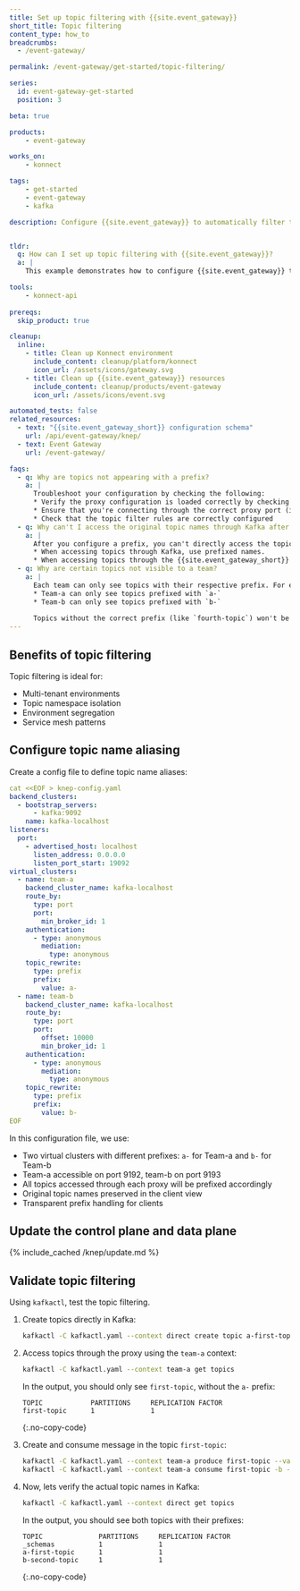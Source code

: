 ```yaml
---
title: Set up topic filtering with {{site.event_gateway}}
short_title: Topic filtering
content_type: how_to
breadcrumbs:
  - /event-gateway/

permalink: /event-gateway/get-started/topic-filtering/

series:
  id: event-gateway-get-started
  position: 3

beta: true

products:
    - event-gateway

works_on:
    - konnect

tags:
    - get-started
    - event-gateway
    - kafka

description: Configure {{site.event_gateway}} to automatically filter topic names using prefixes.


tldr: 
  q: How can I set up topic filtering with {{site.event_gateway}}?
  a: | 
    This example demonstrates how to configure {{site.event_gateway}} to automatically filter topic names using prefixes.

tools:
    - konnect-api
  
prereqs:
  skip_product: true

cleanup:
  inline:
    - title: Clean up Konnect environment
      include_content: cleanup/platform/konnect
      icon_url: /assets/icons/gateway.svg
    - title: Clean up {{site.event_gateway}} resources
      include_content: cleanup/products/event-gateway
      icon_url: /assets/icons/event.svg    

automated_tests: false
related_resources:
  - text: "{{site.event_gateway_short}} configuration schema"
    url: /api/event-gateway/knep/
  - text: Event Gateway
    url: /event-gateway/

faqs:
  - q: Why are topics not appearing with a prefix?
    a: |
      Troubleshoot your configuration by checking the following:
      * Verify the proxy configuration is loaded correctly by checking the logs (`docker compose logs knep`), or looking at your data plane errors in {{site.konnect_short_name}}
      * Ensure that you're connecting through the correct proxy port (in this guide, 19092 for team-a, 29092 for team-b)
      * Check that the topic filter rules are correctly configured
  - q: Why can't I access the original topic names through Kafka after configuring a prefix?
    a: |
      After you configure a prefix, you can't directly access the topics using the original names. 
      * When accessing topics through Kafka, use prefixed names.
      * When accessing topics through the {{site.event_gateway_short}} proxy, use prefixed names.
  - q: Why are certain topics not visible to a team?
    a: |
      Each team can only see topics with their respective prefix. For example:
      * Team-a can only see topics prefixed with `a-`
      * Team-b can only see topics prefixed with `b-`
      
      Topics without the correct prefix (like `fourth-topic`) won't be visible through either proxy.
---
```


## Benefits of topic filtering

Topic filtering is ideal for:

* Multi-tenant environments
* Topic namespace isolation
* Environment segregation
* Service mesh patterns


## Configure topic name aliasing

Create a config file to define topic name aliases:

```yaml
cat <<EOF > knep-config.yaml
backend_clusters:
  - bootstrap_servers:
      - kafka:9092
    name: kafka-localhost
listeners:
  port:
    - advertised_host: localhost
      listen_address: 0.0.0.0
      listen_port_start: 19092
virtual_clusters:
  - name: team-a
    backend_cluster_name: kafka-localhost
    route_by:
      type: port
      port:
        min_broker_id: 1
    authentication:
      - type: anonymous
        mediation:
          type: anonymous
    topic_rewrite:
      type: prefix
      prefix:
        value: a-
  - name: team-b
    backend_cluster_name: kafka-localhost
    route_by:
      type: port
      port:
        offset: 10000
        min_broker_id: 1
    authentication:
      - type: anonymous
        mediation:
          type: anonymous
    topic_rewrite:
      type: prefix
      prefix:
        value: b-
EOF
```
In this configuration file, we use:
* Two virtual clusters with different prefixes: `a-` for Team-a and `b-` for Team-b
* Team-a accessible on port 9192, team-b on port 9193
* All topics accessed through each proxy will be prefixed accordingly
* Original topic names preserved in the client view
* Transparent prefix handling for clients

## Update the control plane and data plane

{% include_cached /knep/update.md %}

## Validate topic filtering

Using `kafkactl`, test the topic filtering.

1. Create topics directly in Kafka:

   ```sh
   kafkactl -C kafkactl.yaml --context direct create topic a-first-topic b-second-topic
   ```

1. Access topics through the proxy using the `team-a` context:

   ```sh
   kafkactl -C kafkactl.yaml --context team-a get topics
   ```

   In the output, you should only see `first-topic`, without the `a-` prefix:

   ```
   TOPIC            PARTITIONS     REPLICATION FACTOR
   first-topic      1              1
   ```
   {:.no-copy-code}

1. Create and consume message in the topic `first-topic`:

   ```sh
   kafkactl -C kafkactl.yaml --context team-a produce first-topic --value="Hello from Team A"
   kafkactl -C kafkactl.yaml --context team-a consume first-topic -b -e
   ```

1. Now, lets verify the actual topic names in Kafka:

   ```sh
   kafkactl -C kafkactl.yaml --context direct get topics
   ```

   In the output, you should see both topics with their prefixes:

   ```
   TOPIC              PARTITIONS     REPLICATION FACTOR
   _schemas           1              1
   a-first-topic      1              1
   b-second-topic     1              1
   ```
   {:.no-copy-code}

